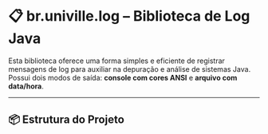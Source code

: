 # 📋 br.univille.log – Biblioteca de Log Java

Esta biblioteca oferece uma forma simples e eficiente de registrar mensagens de log para auxiliar na depuração e análise de sistemas Java. Possui dois modos de saída: **console com cores ANSI** e **arquivo com data/hora**.

---

## 📦 Estrutura do Projeto


